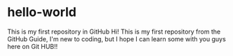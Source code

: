 # hello-world
This is my first repository in GitHub 
Hi! This is my first repository from the GitHub Guide, I'm new to coding, but I hope I can learn some with you guys here on Git HUB!!
